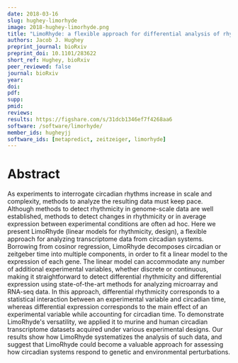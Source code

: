 ```yaml
---
date: 2018-03-16
slug: hughey-limorhyde
image: 2018-hughey-limorhyde.png
title: "LimoRhyde: a flexible approach for differential analysis of rhythmic transcriptome data"
authors: Jacob J. Hughey
preprint_journal: bioRxiv
preprint_doi: 10.1101/283622
short_ref: Hughey, bioRxiv
peer_reviewed: false
journal: bioRxiv
year: 
doi: 
pdf: 
supp: 
pmid: 
reviews: 
results: https://figshare.com/s/31dcb1346ef7f4268aa6
software: /software/limorhyde/
member_ids: hugheyjj
software_ids: [metapredict, zeitzeiger, limorhyde]
---
```


# Abstract

As experiments to interrogate circadian rhythms increase in scale and complexity, methods to analyze the resulting data must keep pace. Although methods to detect rhythmicity in genome-scale data are well established, methods to detect changes in rhythmicity or in average expression between experimental conditions are often ad hoc. Here we present LimoRhyde (linear models for rhythmicity, design), a flexible approach for analyzing transcriptome data from circadian systems. Borrowing from cosinor regression, LimoRhyde decomposes circadian or zeitgeber time into multiple components, in order to fit a linear model to the expression of each gene. The linear model can accommodate any number of additional experimental variables, whether discrete or continuous, making it straightforward to detect differential rhythmicity and differential expression using state-of-the-art methods for analyzing microarray and RNA-seq data. In this approach, differential rhythmicity corresponds to a statistical interaction between an experimental variable and circadian time, whereas differential expression corresponds to the main effect of an experimental variable while accounting for circadian time. To demonstrate LimoRhyde's versatility, we applied it to murine and human circadian transcriptome datasets acquired under various experimental designs. Our results show how LimoRhyde systematizes the analysis of such data, and suggest that LimoRhyde could become a valuable approach for assessing how circadian systems respond to genetic and environmental perturbations.
